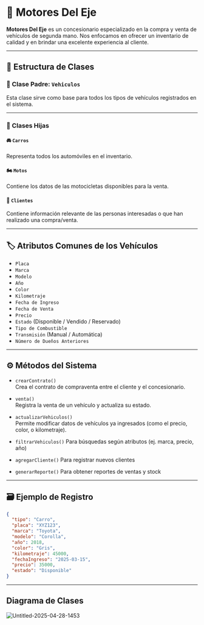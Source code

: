 # 🚗 Motores Del Eje

**Motores Del Eje** es un concesionario especializado en la compra y venta de vehículos de segunda mano. Nos enfocamos en ofrecer un inventario de calidad y en brindar una excelente experiencia al cliente.

---

## 🧩 Estructura de Clases

### 🔹 Clase Padre: `Vehiculos`

Esta clase sirve como base para todos los tipos de vehículos registrados en el sistema.

---

### 🔸 Clases Hijas

#### 🚘 `Carros`
Representa todos los automóviles en el inventario.

#### 🏍️ `Motos`
Contiene los datos de las motocicletas disponibles para la venta.

#### 👤 `Clientes`
Contiene información relevante de las personas interesadas o que han realizado una compra/venta.

---

## 🏷️ Atributos Comunes de los Vehículos

- `Placa`
- `Marca`
- `Modelo`
- `Año`
- `Color`
- `Kilometraje`
- `Fecha de Ingreso`
- `Fecha de Venta`
- `Precio`
- `Estado` (Disponible / Vendido / Reservado)
- `Tipo de Combustible`
- `Transmisión` (Manual / Automática)
- `Número de Dueños Anteriores`

---

## ⚙️ Métodos del Sistema

- `crearContrato()`  
  Crea el contrato de compraventa entre el cliente y el concesionario.

- `venta()`  
  Registra la venta de un vehículo y actualiza su estado.

- `actualizarVehiculos()`  
  Permite modificar datos de vehículos ya ingresados (como el precio, color, o kilometraje).

- `filtrarVehiculos()` 
  Para búsquedas según atributos (ej. marca, precio, año)

- `agregarCliente()`
  Para registrar nuevos clientes

- `generarReporte()`
  Para obtener reportes de ventas y stock

---

## 🗃️ Ejemplo de Registro

```json
{
  "tipo": "Carro",
  "placa": "XYZ123",
  "marca": "Toyota",
  "modelo": "Corolla",
  "año": 2018,
  "color": "Gris",
  "kilometraje": 45000,
  "fechaIngreso": "2025-03-15",
  "precio": 35000,
  "estado": "Disponible"
}
```

---

## Diagrama de Clases

![Untitled-2025-04-28-1453](https://github.com/user-attachments/assets/c435f28e-8f1b-40e5-b8ba-7027196f0e79)
